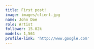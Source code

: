 ```yaml
---
title: First post!
image: images/client.jpg
name: John Doe
role: Artist
follower: 15.02k
models: 1,561
profile-link: 'http://www.google.com'
---
```

